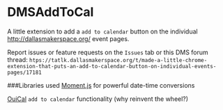 # DMSAddToCal
A little extension to add a `add to calendar` button on the individual http://dallasmakerspace.org/ event pages.

Report issues or feature requests on the `Issues` tab or this DMS forum thread: `htps://tatlk.dallasmakerspace.org/t/made-a-little-chrome-extension-that-puts-an-add-to-calendar-button-on-individual-events-pages/17181`

###Libraries used
[Moment.js](https://momentjs.com/) for powerful date-time conversions

[OuiCal](https://github.com/carlsednaoui/add-to-calendar-buttons) `add to calendar` functionality (why reinvent the wheel?)
